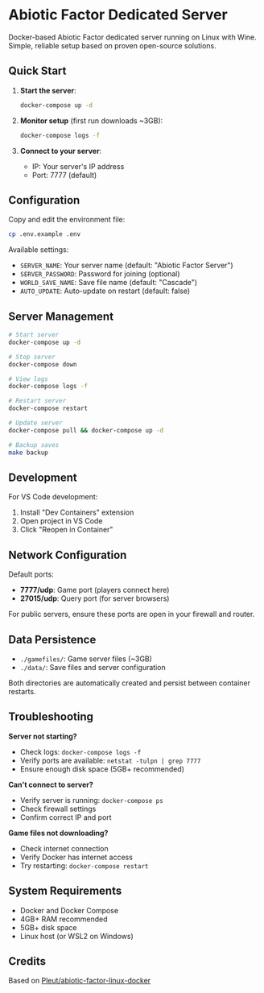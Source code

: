 # Abiotic Factor Dedicated Server

Docker-based Abiotic Factor dedicated server running on Linux with Wine. Simple, reliable setup based on proven open-source solutions.

## Quick Start

1. **Start the server**:
   ```bash
   docker-compose up -d
   ```

2. **Monitor setup** (first run downloads ~3GB):
   ```bash
   docker-compose logs -f
   ```

3. **Connect to your server**:
   - IP: Your server's IP address
   - Port: 7777 (default)

## Configuration

Copy and edit the environment file:
```bash
cp .env.example .env
```

Available settings:
- `SERVER_NAME`: Your server name (default: "Abiotic Factor Server")
- `SERVER_PASSWORD`: Password for joining (optional)
- `WORLD_SAVE_NAME`: Save file name (default: "Cascade")
- `AUTO_UPDATE`: Auto-update on restart (default: false)

## Server Management

```bash
# Start server
docker-compose up -d

# Stop server
docker-compose down

# View logs
docker-compose logs -f

# Restart server
docker-compose restart

# Update server
docker-compose pull && docker-compose up -d

# Backup saves
make backup
```

## Development

For VS Code development:
1. Install "Dev Containers" extension
2. Open project in VS Code
3. Click "Reopen in Container"

## Network Configuration

Default ports:
- **7777/udp**: Game port (players connect here)
- **27015/udp**: Query port (for server browsers)

For public servers, ensure these ports are open in your firewall and router.

## Data Persistence

- `./gamefiles/`: Game server files (~3GB)
- `./data/`: Save files and server configuration

Both directories are automatically created and persist between container restarts.

## Troubleshooting

**Server not starting?**
- Check logs: `docker-compose logs -f`
- Verify ports are available: `netstat -tulpn | grep 7777`
- Ensure enough disk space (5GB+ recommended)

**Can't connect to server?**
- Verify server is running: `docker-compose ps`
- Check firewall settings
- Confirm correct IP and port

**Game files not downloading?**
- Check internet connection
- Verify Docker has internet access
- Try restarting: `docker-compose restart`

## System Requirements

- Docker and Docker Compose
- 4GB+ RAM recommended
- 5GB+ disk space
- Linux host (or WSL2 on Windows)

## Credits

Based on [Pleut/abiotic-factor-linux-docker](https://github.com/Pleut/abiotic-factor-linux-docker)
